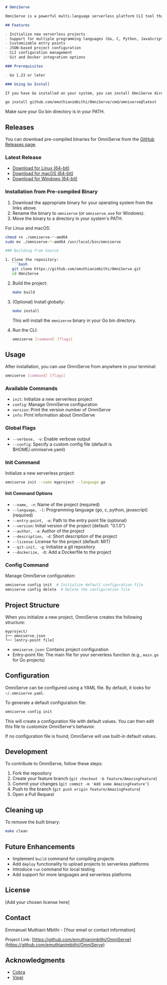 ```markdown
# OmniServe

OmniServe is a powerful multi-language serverless platform CLI tool that helps developers initialize, build, and manage serverless projects across various programming languages.

## Features

- Initialize new serverless projects
- Support for multiple programming languages (Go, C, Python, JavaScript)
- Customizable entry points
- JSON-based project configuration
- CLI configuration management
- Git and Docker integration options

### Prerequisites

- Go 1.23 or later

### Using Go Install

If you have Go installed on your system, you can install OmniServe directly from the source:
```
```bash
go install github.com/emuthianimbithi/OmniServe/cmd/omniserve@latest
```

Make sure your Go bin directory is in your PATH.


## Releases

You can download pre-compiled binaries for OmniServe from the [GitHub Releases page](https://github.com/emuthianimbithi/OmniServe/releases).

### Latest Release

- [Download for Linux (64-bit)](https://github.com/emuthianimbithi/OmniServe/releases/latest/download/omniserve-linux-amd64)
- [Download for macOS (64-bit)](https://github.com/emuthianimbithi/OmniServe/releases/latest/download/omniserve-macos-amd64)
- [Download for Windows (64-bit)](https://github.com/emuthianimbithi/OmniServe/releases/latest/download/omniserve-windows-amd64.exe)

### Installation from Pre-compiled Binary

1. Download the appropriate binary for your operating system from the links above.
2. Rename the binary to `omniserve` (or `omniserve.exe` for Windows).
3. Move the binary to a directory in your system's PATH.

For Linux and macOS:
```bash
chmod +x ./omniserve-*-amd64
sudo mv ./omniserve-*-amd64 /usr/local/bin/omniserve

### Building from Source

1. Clone the repository:
   ```bash
   git clone https://github.com/emuthianimbithi/OmniServe.git
   cd OmniServe
   ```

2. Build the project:
   ```bash
   make build
   ```

3. (Optional) Install globally:
   ```bash
   make install
   ```
    This will install the `omniserve` binary in your Go bin directory.
4. Run the CLI:
   ```bash
   omniserve [command] [flags]
   ```

## Usage

After installation, you can use OmniServe from anywhere in your terminal:

```bash
omniserve [command] [flags]
```

### Available Commands

- `init`: Initialize a new serverless project
- `config`: Manage OmniServe configuration
- `version`: Print the version number of OmniServe
- `info`: Print information about OmniServe

### Global Flags

- `--verbose, -v`: Enable verbose output
- `--config`: Specify a custom config file (default is $HOME/.omniserve.yaml)

### Init Command

Initialize a new serverless project:

```bash
omniserve init --name myproject --language go
```

#### Init Command Options

- `--name, -n`: Name of the project (required)
- `--language, -l`: Programming language (go, c, python, javascript) (required)
- `--entry-point, -e`: Path to the entry point file (optional)
- `--version`: Initial version of the project (default: "0.1.0")
- `--author, -a`: Author of the project
- `--description, -d`: Short description of the project
- `--license`: License for the project (default: MIT)
- `--git-init, -g`: Initialize a git repository
- `--dockerize, -D`: Add a Dockerfile to the project

### Config Command

Manage OmniServe configuration:

```bash
omniserve config init  # Initialize default configuration file
omniserve config delete  # Delete the configuration file
```

## Project Structure

When you initialize a new project, OmniServe creates the following structure:

```
myproject/
├── omniserve.json
└── [entry-point file]
```

- `omniserve.json`: Contains project configuration
- Entry-point file: The main file for your serverless function (e.g., `main.go` for Go projects)

## Configuration

OmniServe can be configured using a YAML file. By default, it looks for `~/.omniserve.yaml`.

To generate a default configuration file:

```bash
omniserve config init
```

This will create a configuration file with default values. You can then edit this file to customize OmniServe's behavior.

If no configuration file is found, OmniServe will use built-in default values.

## Development

To contribute to OmniServe, follow these steps:

1. Fork the repository
2. Create your feature branch (`git checkout -b feature/AmazingFeature`)
3. Commit your changes (`git commit -m 'Add some AmazingFeature'`)
4. Push to the branch (`git push origin feature/AmazingFeature`)
5. Open a Pull Request

## Cleaning up

To remove the built binary:

```bash
make clean
```

## Future Enhancements

- Implement `build` command for compiling projects
- Add `deploy` functionality to upload projects to serverless platforms
- Introduce `run` command for local testing
- Add support for more languages and serverless platforms

## License

[Add your chosen license here]

## Contact

Emmanuel Muthiani Mbithi - [Your email or contact information]

Project Link: [https://github.com/emuthianimbithi/OmniServe](https://github.com/emuthianimbithi/OmniServe)

## Acknowledgments

- [Cobra](https://github.com/spf13/cobra)
- [Viper](https://github.com/spf13/viper)
